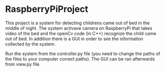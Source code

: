 # RaspberryPiProject
This project is a system for detecting childrens came out of bed in the middle of night.
The system activave camera on RaspberryPi that takes video of the bed and the openCv code 
(in C++) recognize the child came out of bed.
In addition there is a GUI in order to see the information collected by the system.

Run the system from the controller.py file (you need to change the paths of the files to your
computer correct paths). The GUI can be ran afterwards from view.py file.
